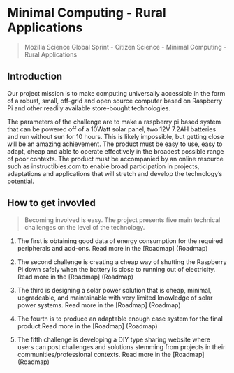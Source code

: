 # Minimal Computing - Rural Applications 
> Mozilla Science Global Sprint - Citizen Science - Minimal Computing - Rural Applications

## Introduction

Our project mission is to make computing universally accessible in the form of a robust, small, off-grid and open source computer based on Raspberry Pi and other readily available store-bought technologies.  

The parameters of the challenge are to make a raspberry pi based system that can be powered off of a 10Watt solar panel, two 12V 7.2AH batteries and run without sun for 10 hours.  This is likely impossible, but getting close will be an amazing achievement.  The product must be easy to use, easy to adapt, cheap and able to operate effectively in the broadest possible range of poor contexts.  The product must be accompanied by an online resource such as instructibles.com to enable broad participation in projects, adaptations and applications that will stretch and develop the technology’s potential.

## How to get invovled

> Becoming involved is easy.  The project presents five main technical challenges on the level of the technology.

1) The first is obtaining good data of energy consumption for the required peripherals and add-ons. Read more in the [Roadmap] (Roadmap) 

2) The second challenge is creating a cheap way of shutting the Raspberry Pi down safely when the battery is close to running out of electricity. Read more in the [Roadmap] (Roadmap) 

3) The third is designing a solar power solution that is cheap, minimal, upgradeable, and maintainable with very limited knowledge of solar power systems. Read more in the [Roadmap] (Roadmap) 

4) The fourth is to produce an adaptable enough case system for the final product.Read more in the [Roadmap] (Roadmap) 

5) The fifth challenge is developing a DIY type sharing website where users can post challenges and solutions stemming from projects in their communities/professional contexts.  Read more in the [Roadmap] (Roadmap) 


